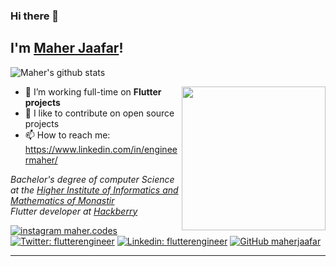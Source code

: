 ### Hi there 👋
<h2> I'm <a href="http://maherjaafar.me" >Maher Jaafar</a>!</h2>

![Maher's github stats](https://github-readme-stats-eta.vercel.app/api?username=maherjaafar&show_icons=true&hide_border=true)

<!--
**maherjaafar/maherjaafar** is a ✨ _special_ ✨ repository because its `README.md` (this file) appears on your GitHub profile.
Here are some ideas to get you started:
-->
<img align='right' src="/assets/coding.gif" width="230">

- 🔭 I’m working full-time on **Flutter projects**
- 👋 I like to contribute on open source projects
- 📫 How to reach me: https://www.linkedin.com/in/engineermaher/

<p><em>Bachelor's degree of computer Science at the <a href="http://www.isimm.rnu.tn/" >Higher Institute of Informatics and Mathematics of Monastir</a></br>Flutter developer at <a href="https://hackberry.se">Hackberry</a>
</em></p>

[![instagram maher.codes](https://upload.wikimedia.org/wikipedia/commons/thumb/e/e7/Instagram_logo_2016.svg/50px-Instagram_logo_2016.svg.png)](https://www.instagram.com/maher.codes/)
</br>
[![Twitter: flutterengineer](https://img.shields.io/twitter/follow/flutterengineer?style=social)](https://twitter.com/flutterengineer)
[![Linkedin: flutterengineer](https://img.shields.io/badge/-MaherJaafar-blue?style=flat-square&logo=Linkedin&logoColor=white&link=https://www.linkedin.com/in/flutterengineer/)](https://www.linkedin.com/in/flutterengineer/)
[![GitHub maherjaafar](https://img.shields.io/github/followers/maherjaafar?label=follow&style=social)](https://github.com/maherjaafar)

---
